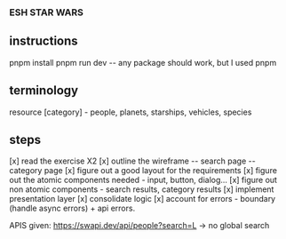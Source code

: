 ### ESH STAR WARS

## instructions

pnpm install
pnpm run dev
-- any package should work, but I used pnpm

## terminology
resource [category] - people, planets, starships, vehicles, species

## steps
[x] read the exercise X2
[x] outline the wireframe
    -- search page
    -- category page
[x] figure out a good layout for the requirements
[x] figure out the atomic components needed - input, button, dialog...
[x] figure out non atomic components - search results, category results
[x] implement presentation layer
[x] consolidate logic 
[x] account for errors - boundary (handle async errors)  + api errors. 

APIS given: 
https://swapi.dev/api/people?search=L -> no global search
